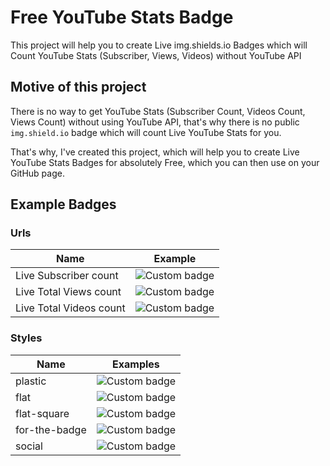 # Free YouTube Stats Badge
This project will help you to create Live img.shields.io Badges which will Count YouTube Stats (Subscriber, Views, Videos) without YouTube API

## Motive of this project
There is no way to get YouTube Stats (Subscriber Count, Videos Count, Views Count) without using YouTube API, that's why there is no public `img.shield.io` badge which will count Live YouTube Stats for you.

That's why, I've created this project, which will help you to create Live YouTube Stats Badges for absolutely Free, which you can then use on your GitHub page.

## Example Badges

### Urls

| Name                    | Example                                                                                                               |
| ----------------------- | --------------------------------------------------------------------------------------------------------------------- |
| Live Subscriber count   | ![Custom badge](https://img.shields.io/endpoint?url=https://youtube-channel-badge.ngoldack.vercel.app/api/subscriber) |
| Live Total Views count  | ![Custom badge](https://img.shields.io/endpoint?url=https://youtube-channel-badge.ngoldack.vercel.app/api/views)      | 
| Live Total Videos count | ![Custom badge](https://img.shields.io/endpoint?url=https://youtube-channel-badge.ngoldack.vercel.app/api/videos)     | 

### Styles

| Name          | Examples                                                                                                                                  |
| ------------- | ----------------------------------------------------------------------------------------------------------------------------------------- |
| plastic       | ![Custom badge](https://img.shields.io/endpoint?style=plastic&url=https://youtube-channel-badge.ngoldack.vercel.app/api/subscriber)       |
| flat          | ![Custom badge](https://img.shields.io/endpoint?url=https://youtube-channel-badge.ngoldack.vercel.app/api/subscriber)                     |
| flat-square   | ![Custom badge](https://img.shields.io/endpoint?style=flat-square&url=https://youtube-channel-badge.ngoldack.vercel.app/api/subscriber)   |
| for-the-badge | ![Custom badge](https://img.shields.io/endpoint?style=for-the-badge&url=https://youtube-channel-badge.ngoldack.vercel.app/api/subscriber) |
| social        | ![Custom badge](https://img.shields.io/endpoint?style=social&url=https://youtube-channel-badge.ngoldack.vercel.app/api/subscriber)        |




